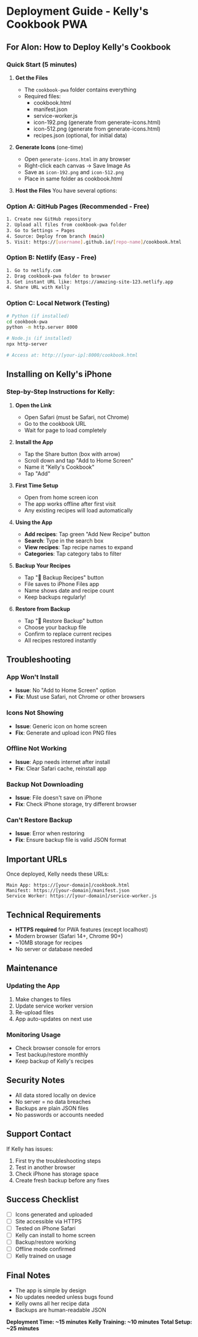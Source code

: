# Deployment Guide - Kelly's Cookbook PWA

## For Alon: How to Deploy Kelly's Cookbook

### Quick Start (5 minutes)

1. **Get the Files**
   - The `cookbook-pwa` folder contains everything
   - Required files:
     - cookbook.html
     - manifest.json
     - service-worker.js
     - icon-192.png (generate from generate-icons.html)
     - icon-512.png (generate from generate-icons.html)
     - recipes.json (optional, for initial data)

2. **Generate Icons** (one-time)
   - Open `generate-icons.html` in any browser
   - Right-click each canvas → Save Image As
   - Save as `icon-192.png` and `icon-512.png`
   - Place in same folder as cookbook.html

3. **Host the Files**
   You have several options:

### Option A: GitHub Pages (Recommended - Free)
```bash
1. Create new GitHub repository
2. Upload all files from cookbook-pwa folder
3. Go to Settings → Pages
4. Source: Deploy from branch (main)
5. Visit: https://[username].github.io/[repo-name]/cookbook.html
```

### Option B: Netlify (Easy - Free)
```bash
1. Go to netlify.com
2. Drag cookbook-pwa folder to browser
3. Get instant URL like: https://amazing-site-123.netlify.app
4. Share URL with Kelly
```

### Option C: Local Network (Testing)
```bash
# Python (if installed)
cd cookbook-pwa
python -m http.server 8000

# Node.js (if installed)
npx http-server

# Access at: http://[your-ip]:8000/cookbook.html
```

## Installing on Kelly's iPhone

### Step-by-Step Instructions for Kelly:

1. **Open the Link**
   - Open Safari (must be Safari, not Chrome)
   - Go to the cookbook URL
   - Wait for page to load completely

2. **Install the App**
   - Tap the Share button (box with arrow)
   - Scroll down and tap "Add to Home Screen"
   - Name it "Kelly's Cookbook" 
   - Tap "Add"

3. **First Time Setup**
   - Open from home screen icon
   - The app works offline after first visit
   - Any existing recipes will load automatically

4. **Using the App**
   - **Add recipes**: Tap green "Add New Recipe" button
   - **Search**: Type in the search box
   - **View recipes**: Tap recipe names to expand
   - **Categories**: Tap category tabs to filter

5. **Backup Your Recipes**
   - Tap "💾 Backup Recipes" button
   - File saves to iPhone Files app
   - Name shows date and recipe count
   - Keep backups regularly!

6. **Restore from Backup**
   - Tap "📂 Restore Backup" button
   - Choose your backup file
   - Confirm to replace current recipes
   - All recipes restored instantly

## Troubleshooting

### App Won't Install
- **Issue**: No "Add to Home Screen" option
- **Fix**: Must use Safari, not Chrome or other browsers

### Icons Not Showing
- **Issue**: Generic icon on home screen
- **Fix**: Generate and upload icon PNG files

### Offline Not Working
- **Issue**: App needs internet after install
- **Fix**: Clear Safari cache, reinstall app

### Backup Not Downloading
- **Issue**: File doesn't save on iPhone
- **Fix**: Check iPhone storage, try different browser

### Can't Restore Backup
- **Issue**: Error when restoring
- **Fix**: Ensure backup file is valid JSON format

## Important URLs
Once deployed, Kelly needs these URLs:

```
Main App: https://[your-domain]/cookbook.html
Manifest: https://[your-domain]/manifest.json
Service Worker: https://[your-domain]/service-worker.js
```

## Technical Requirements
- **HTTPS required** for PWA features (except localhost)
- Modern browser (Safari 14+, Chrome 90+)
- ~10MB storage for recipes
- No server or database needed

## Maintenance

### Updating the App
1. Make changes to files
2. Update service worker version
3. Re-upload files
4. App auto-updates on next use

### Monitoring Usage
- Check browser console for errors
- Test backup/restore monthly
- Keep backup of Kelly's recipes

## Security Notes
- All data stored locally on device
- No server = no data breaches
- Backups are plain JSON files
- No passwords or accounts needed

## Support Contact
If Kelly has issues:
1. First try the troubleshooting steps
2. Test in another browser
3. Check iPhone has storage space
4. Create fresh backup before any fixes

## Success Checklist
- [ ] Icons generated and uploaded
- [ ] Site accessible via HTTPS
- [ ] Tested on iPhone Safari
- [ ] Kelly can install to home screen
- [ ] Backup/restore working
- [ ] Offline mode confirmed
- [ ] Kelly trained on usage

## Final Notes
- The app is simple by design
- No updates needed unless bugs found
- Kelly owns all her recipe data
- Backups are human-readable JSON

**Deployment Time: ~15 minutes**
**Kelly Training: ~10 minutes**
**Total Setup: ~25 minutes**